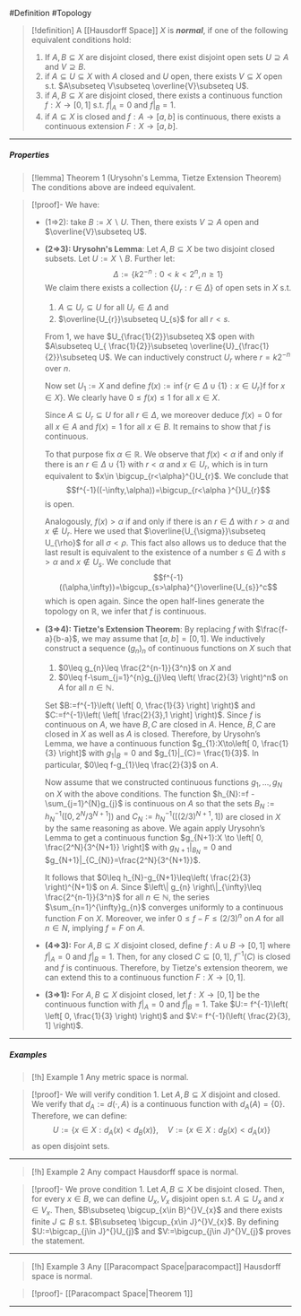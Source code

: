 #Definition #Topology 

> [!definition]
> A [[Hausdorff Space]] $X$ is ***normal***, if one of the following equivalent conditions hold:
> 1. If $A,B\subseteq X$ are disjoint closed, there exist disjoint open sets $U\supseteq A$ and $V\supseteq B$.
> 2. if $A\subseteq U\subseteq X$ with $A$ closed and $U$ open, there exists $V\subseteq X$ open s.t. $A\subseteq V\subseteq \overline{V}\subseteq U$.
> 3. if $A,B\subseteq X$ are disjoint closed, there exists a continuous function $f:X\to[0,1]$ s.t. $f|_{A}=0$ and $f|_{B}=1$.
> 4. if $A\subseteq X$ is closed and $f:A\to[a,b]$ is continuous, there exists a continuous extension $F:X\to[a,b]$.

---
##### Properties
> [!lemma] Theorem 1 (Urysohn's Lemma, Tietze Extension Theorem)
> The conditions above are indeed equivalent.

> [!proof]-
> We have: 
> - (1=>2): take $B:= X \backslash U$. Then, there exists $V\supseteq A$ open and $\overline{V}\subseteq U$.
> - **(2=>3): Urysohn's Lemma**: Let $A, B\subseteq X$ be two disjoint closed subsets. Let $U:=X \backslash B$.  Further let: $$\Delta:=\{ k 2^{-n}:0<k<2^n, n\geq 1 \}$$We claim there exists a collection $\{ U_{r}:r\in \Delta \}$ of open sets in $X$ s.t. 
> 	1. $A\subseteq U_{r}\subseteq U$ for all $U_{r}\in \Delta$ and 
> 	2. $\overline{U_{r}}\subseteq U_{s}$ for all $r<s$.
> 	
> 	From 1, we have $U_{\frac{1}{2}}\subseteq X$ open with $A\subseteq U_{ \frac{1}{2}}\subseteq \overline{U}_{\frac{1}{2}}\subseteq U$. We can inductively construct $U_{r}$ where $r=k 2^{-n}$ over $n$.
> 	
> 	Now set $U_{1}:=X$ and define $f(x):=\inf\{ r\in\Delta \cup \{ 1 \}: x\in U_{r} \}$f for $x\in X$}. We clearly have $0\leq f(x)\leq 1$ for all $x\in X$. 
> 	
> 	Since $A\subseteq U_{r}\subseteq U$ for all $r\in \Delta$, we moreover deduce $f(x)=0$ for all $x\in A$ and $f(x)=1$ for all $x\in B$. It remains to show that $f$ is continuous. 
> 	
> 	To that purpose fix $\alpha\in \mathbb{R}$. We observe that $f(x)<\alpha$ if and only if there is an $r\in \Delta \cup \{ 1 \}$ with $r<\alpha$ and $x\in U_{r}$, which is in turn equivalent to $x\in \bigcup_{r<\alpha}^{}U_{r}$. We conclude that $$f^{-1}((-\infty,\alpha))=\bigcup_{r<\alpha }^{}U_{r}$$is open. 
> 	
> 	Analogously, $f(x)>\alpha$ if and only if there is an $r\in \Delta$ with $r>\alpha$ and $x\notin U_{r}$. Here we used that $\overline{U_{\sigma}}\subseteq U_{\rho}$ for all $\sigma<\rho$. This fact also allows us to deduce that the last result is equivalent to the existence of a number $s\in \Delta$ with $s>\alpha$ and $x\notin U_{s}$. We conclude that $$f^{-1}((\alpha,\infty))=\bigcup_{s>\alpha}^{}\overline{U_{s}}^c$$ which is open again.  Since the open half-lines generate the topology on $\mathbb{R}$, we infer that $f$ is continuous.
> - **(3=>4): Tietze's Extension Theorem**:
> 	  By replacing $f$ with $\frac{f-a}{b-a}$, we may assume that $[a,b]=[0,1]$. We inductively construct a sequence $(g_{n})_{n}$ of continuous functions on $X$ such that 
> 	  1. $0\leq g_{n}\leq \frac{2^{n-1}}{3^n}$ on $X$ and 
> 	  2. $0\leq f-\sum_{j=1}^{n}g_{j}\leq \left( \frac{2}{3} \right)^n$ on $A$ for all $n\in \mathbb{N}$. 
> 	  
> 	  Set $B:=f^{-1}\left( \left[ 0, \frac{1}{3} \right] \right)$ and $C:=f^{-1}\left( \left[  \frac{2}{3},1 \right] \right)$. Since $f$ is continuous on $A$, we have $B,C$ are closed in $A$. Hence, $B,C$ are closed in $X$ as well as $A$ is closed. Therefore, by Urysohn’s Lemma, we have a continuous function $g_{1}:X\to\left[ 0, \frac{1}{3} \right]$ with $g_{1}|_{B}=0$ and $g_{1}|_{C}= \frac{1}{3}$. In particular, $0\leq f-g_{1}\leq \frac{2}{3}$ on $A$. 
> 	  
> 	  Now assume that we constructed continuous functions $g_{1},\dots,g_{N}$ on $X$ with the above conditions. The function $h_{N}:=f -\sum_{j=1}^{N}g_{j}$ is continuous on $A$ so that the sets $B_{N}:=h_{N}^{-1}([0,2^N / 3^{N+1}])$ and $C_{N}:=h_{N}^{-1}([(2 /3)^{N+1},1])$ are closed in $X$ by the same reasoning as above. We again apply Urysohn’s Lemma to get a continuous function $g_{N+1}:X \to \left[ 0, \frac{2^N}{3^{N+1}} \right]$ with $g_{N+1}|_{B_{N}}=0$ and $g_{N+1}|_{C_{N}}=\frac{2^N}{3^{N+1}}$. 
> 	  
> 	  It follows that $0\leq h_{N}-g_{N+1}\leq\left( \frac{2}{3} \right)^{N+1}$ on $A$. Since $\left\| g_{n} \right\|_{\infty}\leq \frac{2^{n-1}}{3^n}$ for all $n\in \mathbb{N}$, the series $\sum_{n=1}^{\infty}g_{n}$ converges uniformly to a continuous function $F$ on $X$. Moreover, we infer $0\leq f-F\leq \left( 2 /3 \right)^n$ on $A$ for all $n\in N$, implying $f=F$ on $A$.
> - **(4=>3):** 
>   For $A,B\subseteq X$ disjoint closed, define $f:A\cup B\to[0,1]$ where $f|_{A}=0$ and $f|_{B}=1$. Then, for any closed $C\subseteq[0,1]$, $f^{-1}(C)$ is closed and $f$ is continuous. Therefore, by Tietze's extension theorem, we can extend this to a continuous function $F:X\to[0,1]$.
> - **(3=>1):**
>   For $A,B\subseteq X$ disjoint closed, let $f:X\to[0,1]$ be the continuous function with $f|_{A}=0$ and $f|_{B}=1$. Take $U:= f^{-1}\left( \left[ 0, \frac{1}{3} \right) \right)$ and $V:= f^{-1}(\left( \frac{2}{3}, 1] \right)$. 
---
##### Examples
> [!h] Example 1
> Any metric space is normal.

> [!proof]-
> We will verify condition 1. Let $A,B\subseteq X$ disjoint and closed. We verify that $d_{A}:=d(\cdot,A)$ is a continuous function with $d_{A}(A)=\{ 0 \}$. Therefore, we can define: $$U:=\{ x\in X:d_{A}(x)<d_{B}(x) \},\quad V:=\{ x\in X:d_{B}(x)<d_{A}(x) \}$$as open disjoint sets. 
---
> [!h] Example 2
> Any compact Hausdorff space is normal.

> [!proof]-
> We prove condition 1. Let $A,B\subseteq X$ be disjoint closed. Then, for every $x\in B$, we can define $U_{x},V_{x}$ disjoint open s.t. $A\subseteq U_{x}$ and $x\in V_{x}$. Then, $B\subseteq \bigcup_{x\in B}^{}V_{x}$ and there exists finite $J\subseteq B$ s.t. $B\subseteq \bigcup_{x\in J}^{}V_{x}$. By defining $U:=\bigcap_{j\in J}^{}U_{j}$ and $V:=\bigcup_{j\in J}^{}V_{j}$ proves the statement.
---
> [!h] Example 3
> Any [[Paracompact Space|paracompact]] Hausdorff space is normal.

> [!proof]-
> [[Paracompact Space|Theorem 1]]
---
